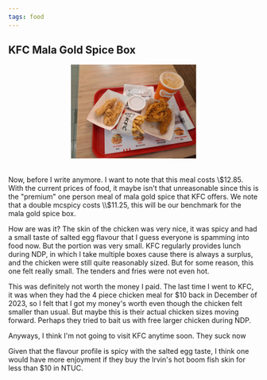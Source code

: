 ```yaml
---
tags: food
---
```


## KFC Mala Gold Spice Box

<center>
  <img src="/media/malagoldspice.jpg" width="50%">
</center>

<br>

Now, before I write anymore. I want to note that this meal costs \\$12.85. With the current prices of food, it maybe isn't that unreasonable since this is the "premium" one person meal of mala gold spice that KFC offers. We note that a double mcspicy costs \\$11.25, this will be our benchmark for the mala gold spice box.

How are was it? The skin of the chicken was very nice, it was spicy and had a small taste of salted egg flavour that I guess everyone is spamming into food now. But the portion was very small. KFC regularly provides lunch during NDP, in which I take multiple boxes cause there is always a surplus, and the chicken were still quite reasonably sized. But for some reason, this one felt really small. The tenders and fries were not even hot.

This was definitely not worth the money I paid. The last time I went to KFC, it was when they had the 4 piece chicken meal for $10 back in December of 2023, so I felt that I got my money's worth even though the chicken felt smaller than usual. But maybe this is their actual chicken sizes moving forward. Perhaps they tried to bait us with free larger chicken during NDP.

Anyways, I think I'm not going to visit KFC anytime soon. They suck now

Given that the flavour profile is spicy with the salted egg taste, I think one would have more enjoyment if they buy the Irvin's hot boom fish skin for less than $10 in NTUC.